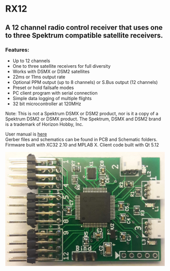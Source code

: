 # RX12  
## A 12 channel radio control receiver that uses one to three Spektrum compatible satellite receivers.

### Features:  
* Up to 12 channels
* One to three satellite receivers for full diversity
* Works with DSMX or DSM2 satellites
* 22ms or 11ms output rate  
* Optional PPM output (up to 8 channels) or S.Bus output (12 channels)
* Preset or hold failsafe modes
* PC client program with serial connection
* Simple data logging of multiple flights
* 32 bit microcontroller at 120MHz

Note: This is not a Spektrum DSMX or DSM2 product, nor is it a copy of a Spektrum DSM2 or DSMX product. The Spektrum, DSMX and DSM2 brand is a trademark of Horizon Hobby, Inc.

User manual is [here](https://github.com/bemcgarvey/RX12/blob/master/docs/RX12%20Manual.pdf)  
Gerber files and schematics can be found in PCB and Schematic folders.  
Firmware built with XC32 2.10 and MPLAB X.  Client code built with Qt 5.12  

![image](https://github.com/bemcgarvey/RX12/blob/master/docs/image-small.jpg)  


